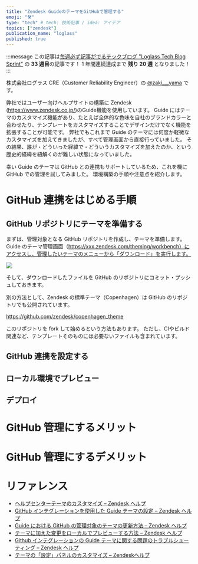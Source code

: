 ```yaml
---
title: "Zendesk GuideのテーマをGitHubで管理する"
emoji: "🛠️"
type: "tech" # tech: 技術記事 / idea: アイデア
topics: ["zendesk"]
publication_name: "loglass"
published: true
---
```


:::message
この記事は[毎週必ず記事がでるテックブログ "Loglass Tech Blog Sprint"](https://zenn.dev/loglass/articles/7298a3cd4c5fc6) の **33 週目**の記事です！
1 年間連続達成まで **残り 20 週** となりました！
:::

株式会社ログラス CRE（Customer Reliability Engineer）の [@zaki\_\_\_yama](https://twitter.com/zaki___yama) です。

弊社ではユーザー向けヘルプサイトの構築に Zendesk (https://www.zendesk.co.jp/)のGuide機能を使用しています。
Guide にはテーマのカスタマイズ機能があり、たとえば全体的な色味を自社のブランドカラーと合わせたり、テンプレートをカスタマイズすることでデザインだけでなく機能を拡張することが可能です。
弊社でもこれまで Guide のテーマには何度か軽微なカスタマイズを加えてきましたが、すべて管理画面から直接行っていました。
その結果、誰が・どういった経緯で・どういうカスタマイズを加えたのか、という歴史的経緯を紐解くのが難しい状態になっていました。

幸い Guide のテーマは GitHub との連携もサポートしているため、これを機に GitHub での管理を試してみました。
環境構築の手順や注意点を紹介します。

# GitHub 連携をはじめる手順

## GitHub リポジトリにテーマを準備する

まずは、管理対象となる GitHub リポジトリを作成し、テーマを準備します。
Guide のテーマ管理画面（https://xxx.zendesk.com/theming/workbench）にアクセスし、管理したいテーマのメニューから「ダウンロード」を実行します。

![](https://storage.googleapis.com/zenn-user-upload/cd7d31daede7-20240329.png)

そして、ダウンロードしたファイルを GitHub のリポジトリにコミット・プッシュしておきます。

別の方法として、Zendesk の標準テーマ（Copenhagen）は GitHub のリポジトリでも公開されています。

https://github.com/zendesk/copenhagen_theme

このリポジトリを fork して始めるという方法もあります。
ただし、CIやビルド関連など、テンプレートそのものには必要ないファイルも含まれています。

## GitHub 連携を設定する

## ローカル環境でプレビュー

## デプロイ

# GitHub 管理にするメリット

# GitHub 管理にするデメリット

# リファレンス

- [ヘルプセンターテーマのカスタマイズ – Zendesk ヘルプ](https://support.zendesk.com/hc/ja/articles/4408839332250-%E3%83%98%E3%83%AB%E3%83%97%E3%82%BB%E3%83%B3%E3%82%BF%E3%83%BC%E3%83%86%E3%83%BC%E3%83%9E%E3%81%AE%E3%82%AB%E3%82%B9%E3%82%BF%E3%83%9E%E3%82%A4%E3%82%BA)
- [GitHub インテグレーションを使用した Guide テーマの設定 – Zendesk ヘルプ](https://support.zendesk.com/hc/ja/articles/4408832476698-GitHub%E3%82%A4%E3%83%B3%E3%83%86%E3%82%B0%E3%83%AC%E3%83%BC%E3%82%B7%E3%83%A7%E3%83%B3%E3%82%92%E4%BD%BF%E7%94%A8%E3%81%97%E3%81%9FGuide%E3%83%86%E3%83%BC%E3%83%9E%E3%81%AE%E8%A8%AD%E5%AE%9A)
- [Guide における GitHub の管理対象のテーマの更新方法 – Zendesk ヘルプ](https://support.zendesk.com/hc/ja/articles/4408844123162-Guide%E3%81%AB%E3%81%8A%E3%81%91%E3%82%8BGitHub%E3%81%AE%E7%AE%A1%E7%90%86%E5%AF%BE%E8%B1%A1%E3%81%AE%E3%83%86%E3%83%BC%E3%83%9E%E3%81%AE%E6%9B%B4%E6%96%B0%E6%96%B9%E6%B3%95)
- [テーマに加えた変更をローカルでプレビューする方法 – Zendesk ヘルプ](https://support.zendesk.com/hc/ja/articles/4408822095642-%E3%83%86%E3%83%BC%E3%83%9E%E3%81%AB%E5%8A%A0%E3%81%88%E3%81%9F%E5%A4%89%E6%9B%B4%E3%82%92%E3%83%AD%E3%83%BC%E3%82%AB%E3%83%AB%E3%81%A7%E3%83%97%E3%83%AC%E3%83%93%E3%83%A5%E3%83%BC%E3%81%99%E3%82%8B%E6%96%B9%E6%B3%95)
- [Github インテグレーションの Guide テーマに関する問題のトラブルシューティング – Zendesk ヘルプ](https://support.zendesk.com/hc/ja/articles/4408829072538-Github%E3%82%A4%E3%83%B3%E3%83%86%E3%82%B0%E3%83%AC%E3%83%BC%E3%82%B7%E3%83%A7%E3%83%B3%E3%81%AEGuide%E3%83%86%E3%83%BC%E3%83%9E%E3%81%AB%E9%96%A2%E3%81%99%E3%82%8B%E5%95%8F%E9%A1%8C%E3%81%AE%E3%83%88%E3%83%A9%E3%83%96%E3%83%AB%E3%82%B7%E3%83%A5%E3%83%BC%E3%83%86%E3%82%A3%E3%83%B3%E3%82%B0)
- [テーマの「設定」パネルのカスタマイズ – Zendeskヘルプ](https://support.zendesk.com/hc/ja/articles/4408846524954-%E3%83%86%E3%83%BC%E3%83%9E%E3%81%AE-%E8%A8%AD%E5%AE%9A-%E3%83%91%E3%83%8D%E3%83%AB%E3%81%AE%E3%82%AB%E3%82%B9%E3%82%BF%E3%83%9E%E3%82%A4%E3%82%BA)

